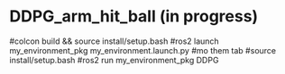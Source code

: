 # DDPG_arm_hit_ball (in progress)
#colcon build && source install/setup.bash
#ros2 launch my_environment_pkg my_environment.launch.py
#mo them tab
#source install/setup.bash
#ros2 run my_environment_pkg DDPG 
